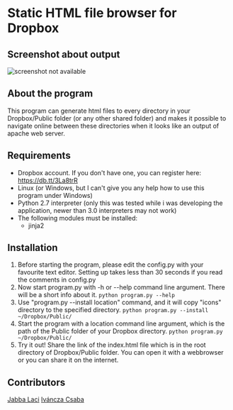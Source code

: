 Static HTML file browser for Dropbox
====================================

Screenshot about output
------------------
![screenshot not available](https://raw.github.com/kisssandoradam/Static-HTML-file-browser-for-Dropbox/master/screenshot.png)

About the program
------------
This program can generate html files to every directory in your Dropbox/Public folder (or any other shared folder) and makes it possible to navigate online between these directories when it looks like an output of apache web server.

Requirements
-------------------
* Dropbox account. If you don't have one, you can register here: https://db.tt/3La8trR
* Linux (or Windows, but I can't give you any help how to use this program under Windows)
* Python 2.7 interpreter (only this was tested while i was developing the application, newer than 3.0 interpreters may not work)
* The following modules must be installed:
  + jinja2

Installation
------------
1. Before starting the program, please edit the config.py with your favourite text editor. Setting up takes less than 30 seconds if you read the comments in config.py
2. Now start program.py with -h or --help command line argument. There will be a short info about it.
    ```python program.py --help```
3. Use "program.py --install location" command, and it will copy "icons" directory to the specified directory.
    ```python program.py --install ~/Dropbox/Public/```
4. Start the program with a location command line argument, which is the path of the Public folder of your Dropbox directory.
    ```python program.py ~/Dropbox/Public/```
5. Try it out! Share the link of the index.html file which is in the root directory of Dropbox/Public folder. You can open it with a webbrowser or you can share it on the internet.

Contributors
----------------

[Jabba Laci](https://github.com/jabbalaci)
[Iváncza Csaba](https://github.com/icsaba)
